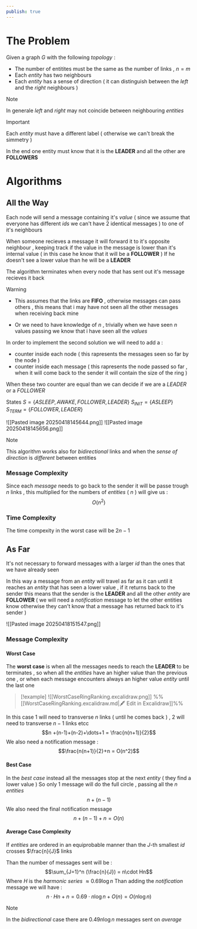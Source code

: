 ```yaml
---
publish: true
---
```

# The Problem 

Given a graph $G$ with the following *topology* :
+ The number of entitites must be the same as the number of links , $n=m$
+ Each *entity* has two neighbours 
+ Each *entity* has a sense of direction ( it can distinguish between the *left* and the *right* neighbours )

>[!note] 
>In generale *left* and *right* may not coincide between neighbouring *entities*

>[!important] 
>Each *entity* must have a different label ( otherwise we can't break the simmetry )

In the end one entity must know that it is the **LEADER** and all the other are **FOLLOWERS**

# Algorithms

## All the Way

Each node will send a message containing it's *value* ( since we assume that everyone has different *ids* we can't have 2 identical messages ) to one of it's neighbours 

When someone recieves a message it will forward it to it's opposite neighbour , keeping track if the value in the message is lower than it's internal value ( in this case he know that it will be a **FOLLOWER** ) 
If he doesn't see a lower value than he will be a **LEADER** 

The algorithm terminates when every node that has sent out it's message recieves it back 

>[!warning] 
>+ This assumes that the links are **FIFO** , otherwise messages can pass others , this means that i may have not seen all the other messages when receiving back mine
>
>+ Or we need to have knowledge of $n$ , trivially when we have seen $n$ values passing we know that i have seen all the *values*

In order to implement the second solution we will need to add a :
+ counter inside each node ( this rapresents the messages seen so far by the node ) 
+ counter inside each message ( this rapresents the node passed so far , when it will come back to the sender it will contain the size of the ring )

When these two counter are equal than we can decide if we are a *LEADER* or a *FOLLOWER*

States $S=\{ASLEEP,AWAKE,FOLLOWER,LEADER\}$
$S_{INIT} = \{ASLEEP\}$
$S_{TERM} = \{FOLLOWER,LEADER\}$

![[Pasted image 20250418145644.png]]
![[Pasted image 20250418145656.png]]

>[!note] 
>This algorithm works also for *bidirectional* links and when the *sense of direction* is *different* between entities
### Message Complexity

Since each *message* needs to go back to the sender it will be passe trough $n$ links , this multiplied for the numbers of *entities* ( $n$ ) will give us : 
$$O(n^2)$$
### Time Complexity

The time compexity in the worst case will be $2n-1$ 

## As Far

It's not necessary to forward messages with a larger *id* than the ones that we have already seen 

In this way a message from an *entity* will travel as far as it can until it reaches an *entity* that has seen a lower value , if it returns back to the sender this means that the sender is the **LEADER** and all the other *entity* are **FOLLOWER** ( we will need a *notification* message to let the other entities know otherwise they can't know that a message has returned back to it's sender )

![[Pasted image 20250418151547.png]]

### Message Complexity

#### Worst Case

The **worst case** is when all the messages needs to reach the **LEADER** to be terminates , so when all the *entities* have an higher value than the previous one , or when each message encounters always an higher value *entity* until the last one

>[!example] 
![[WorstCaseRingRanking.excalidraw.png]]
%%[[WorstCaseRingRanking.excalidraw.md|🖋 Edit in Excalidraw]]%%

In this case $1$ will need to transverse $n$ links ( until he comes back ) , $2$ will need to transverse $n-1$ links etcc 
$$n +(n-1)+(n-2)+\dots+1 = \frac{n(n+1)}{2}$$
We also need a notification message : 
$$\frac{n(n+1)}{2}+n = O(n^2)$$

#### Best Case 

In the *best case* instead all the messages stop at the next *entity* ( they find a lower value )
So only $1$ message will do the full circle , passing all the $n$ *entities* 
$$n+(n-1)$$
We also need the final notification message
$$n+(n-1)+n = O(n)$$
#### Average Case Complexity

If *entities* are ordered in an equiprobable manner than the $J$-th smallest *id* crosses $\frac{n}{J}$ links 

Than the number of messages sent will be : $$\sum_{J=1}^n (\frac{n}{J}) = n\cdot Hn$$
Where $H$ is the *harmonic series* $\approx 0.69 \log n$ 
Than adding the *notification* message we will have : 
$$n\cdot Hn +n = 0.69 \cdot n \log n + O(n)=O(n \log n)$$

>[!note] 
>In the *bidirectional* case there are $0.49 n \log n$ messages sent on *average*

